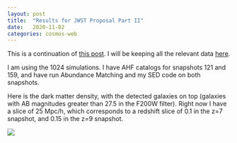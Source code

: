 ```yaml
---
layout: post
title:  "Results for JWST Proposal Part II"
date:   2020-11-02
categories: cosmos-web
---
```


This is a continuation of <a href="https://ndrakos.github.io/blog/cosmos-web/Results_for_JWST_Proposal_Part_I/">this post</a>. I will be keeping all the relevant data <a href="https://drive.google.com/drive/folders/1TuKiKviaWwun1qLq9LSMj03pRCWhNhvI?usp=sharing">here</a>.

I am using the 1024 simulations. I have AHF catalogs for snapshots 121 and 159, and have run Abundance Matching and my SED code on both snapshots.

Here is the dark matter density, with the detected galaxies on top (galaxies with AB magnitudes greater than 27.5 in the F200W filter). Right now I have a slice of 25 Mpc/h, which corresponds to a redshift slice of 0.1 in the z=7 snapshot, and 0.15 in the z=9 snapshot.


<img src="{{ site.baseurl }}/assets/plots/20201102_Snapshot.png">
